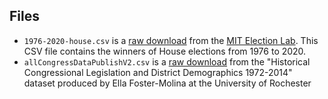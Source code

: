 ## Files

- `1976-2020-house.csv` is a [raw download](https://dataverse.harvard.edu/dataset.xhtml?persistentId=doi:10.7910/DVN/IG0UN2) from the [MIT Election Lab](https://electionlab.mit.edu/). This CSV file contains the winners of House elections from 1976 to 2020.
- `allCongressDataPublishV2.csv` is a [raw download](https://dataverse.harvard.edu/dataset.xhtml?persistentId=doi:10.7910/DVN/CI2EPI) from the "Historical Congressional Legislation and District Demographics 1972-2014" dataset produced by Ella Foster-Molina at the University of Rochester